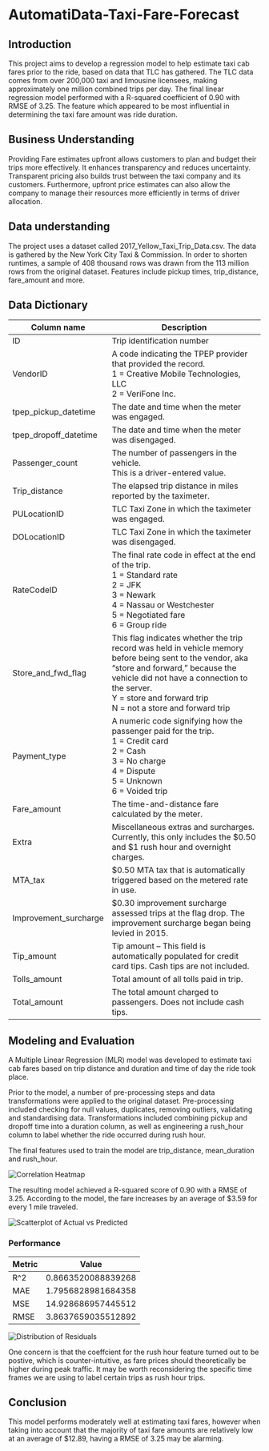 # AutomatiData-Taxi-Fare-Forecast

## Introduction 

This project aims to develop a regression model to help estimate taxi cab fares prior to the ride, based on data that TLC has gathered. 
The TLC data comes from over 200,000 taxi and limousine licensees, making approximately one million combined trips per day. 
The final linear regression model performed with a R-squared coefficient of 0.90 with RMSE of 3.25. 
The feature which appeared to be most influential in determining the taxi fare amount was ride duration. 

## Business Understanding 
Providing Fare estimates upfront allows customers to plan and budget their trips more effectively. It enhances transparency and reduces uncertainty. Transparent pricing also builds trust between the taxi company and its customers. Furthermore, upfront price estimates can also allow the company to manage their resources more efficiently in terms of driver allocation. 

## Data understanding 
The project uses a dataset called 2017_Yellow_Taxi_Trip_Data.csv. The data is gathered by the New York City Taxi & Commission. In order to shorten runtimes, a sample of 408 thousand rows was drawn from the 113 million rows from the original dataset. Features include pickup times, trip_distance, fare_amount and more. 

## Data Dictionary 
| Column name             | Description                                                       |
|-------------------------|-------------------------------------------------------------------|
| ID                      | Trip identification number                                        |
| VendorID                | A code indicating the TPEP provider that provided the record.     <br> 1 = Creative Mobile Technologies, LLC <br> 2 = VeriFone Inc. |
| tpep_pickup_datetime    | The date and time when the meter was engaged.                    |
| tpep_dropoff_datetime   | The date and time when the meter was disengaged.                 |
| Passenger_count         | The number of passengers in the vehicle.                         <br> This is a driver-entered value. |
| Trip_distance           | The elapsed trip distance in miles reported by the taximeter.    |
| PULocationID            | TLC Taxi Zone in which the taximeter was engaged.                |
| DOLocationID            | TLC Taxi Zone in which the taximeter was disengaged.             |
| RateCodeID              | The final rate code in effect at the end of the trip.            <br> 1 = Standard rate <br> 2 = JFK <br> 3 = Newark <br> 4 = Nassau or Westchester <br> 5 = Negotiated fare <br> 6 = Group ride |
| Store_and_fwd_flag      | This flag indicates whether the trip record was held in vehicle memory before being sent to the vendor, aka “store and forward,” because the vehicle did not have a connection to the server. <br> Y = store and forward trip <br> N = not a store and forward trip |
| Payment_type            | A numeric code signifying how the passenger paid for the trip.  <br> 1 = Credit card <br> 2 = Cash <br> 3 = No charge <br> 4 = Dispute <br> 5 = Unknown <br> 6 = Voided trip |
| Fare_amount             | The time-and-distance fare calculated by the meter.             |
| Extra                   | Miscellaneous extras and surcharges.                             <br> Currently, this only includes the $0.50 and $1 rush hour and overnight charges. |
| MTA_tax                 | $0.50 MTA tax that is automatically triggered based on the metered rate in use. |
| Improvement_surcharge   | $0.30 improvement surcharge assessed trips at the flag drop. The improvement surcharge began being levied in 2015. |
| Tip_amount              | Tip amount – This field is automatically populated for credit card tips. Cash tips are not included. |
| Tolls_amount            | Total amount of all tolls paid in trip.                         |
| Total_amount            | The total amount charged to passengers. Does not include cash tips. |

## Modeling and Evaluation 
A Multiple Linear Regression (MLR) model was developed to estimate taxi cab fares based on trip distance and duration and time of day the ride took place.  

Prior to the model, a number of pre-processing steps and data transformations were applied to the original dataset. Pre-processing included checking for null values, duplicates, removing outliers, validating and standardising data. Transformations included combining pickup and dropoff time into a duration column, as well as engineering a rush_hour column to label whether the ride occurred during rush hour. 

The final features used to train the model are trip_distance, mean_duration and rush_hour. 

![Correlation Heatmap](https://github.com/felix553/AutomatiData-Taxi-Fare-Forecast/assets/81670336/0200a5d6-116e-4125-bfd2-8a1991abe6df)

The resulting model achieved a R-squared score of 0.90 with a RMSE of 3.25. According to the model, the fare increases by an average of $3.59 for every 1 mile traveled.

![Scatterplot of Actual vs Predicted](https://github.com/felix553/AutomatiData-Taxi-Fare-Forecast/assets/81670336/015eb108-0e7f-4aec-a42d-c1d87946d5c1)

### Performance 
| Metric | Value                  |
|--------|------------------------|
| R^2    | 0.8663520088839268     |
| MAE    | 1.7956828981684358     |
| MSE    | 14.928686957445512     |
| RMSE   | 3.8637659035512892     |

![Distribution of Residuals](https://github.com/felix553/AutomatiData-Taxi-Fare-Forecast/assets/81670336/90e1c47d-7438-4bc9-86ef-99ffdaa56f66)

One concern is that the coeffcient for the rush hour feature turned out to be postive, which is counter-intuitive, as fare prices should theoretically be higher during peak traffic. It may be worth reconsidering the specific time frames we are using to label certain trips as rush hour trips.

## Conclusion 
This model performs moderately well at estimating taxi fares, however when taking into account that the majority of taxi fare amounts are relatively low at an average of $12.89, having a RMSE of 3.25 may be alarming. 
